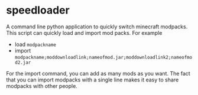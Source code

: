 # speedloader
A command line python application to quickly switch minecraft modpacks.
This script can quickly load and import mod packs.
For example
- load `modpackname`
- import `modpackname;moddownloadlink;nameofmod.jar;moddownloadlink2;nameofmod2.jar`

For the import command, you can add as many mods as you want.
The fact that you can import modpacks with a single line makes it easy to share modpacks with other people.
